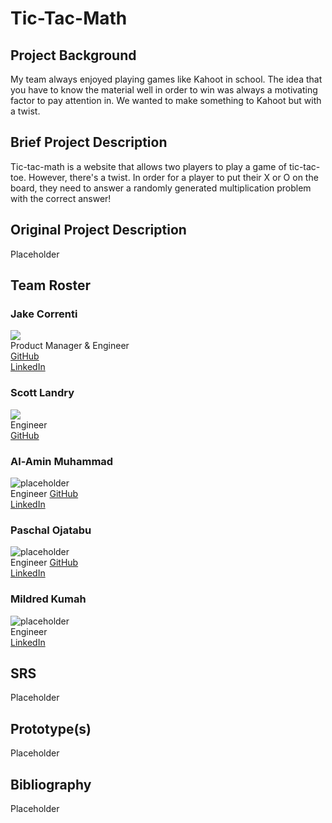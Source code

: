 # Tic-Tac-Math

## Project Background
My team always enjoyed playing games like Kahoot in school. The idea that you have to know the material well in order to win was always a motivating factor to pay attention in. We wanted to make something to Kahoot but with a twist.

## Brief Project Description
Tic-tac-math is a website that allows two players to play a game of tic-tac-toe. However, there's a twist. In order for a player to put their X or O on the board, they need to answer a randomly generated multiplication problem with the correct answer!

## Original Project Description
Placeholder

## Team Roster

### Jake Correnti
![](https://github.com/jakecorrenti/tic-tac-math/blob/main/pictures/IMG_2025.jpg)\
Product Manager & Engineer\
[GitHub](https://www.github.com/jakecorrenti)\
[LinkedIn](https://www.linkedin.com/in/jake-correnti-18a84a18b)

### Scott Landry
![](https://github.com/jakecorrenti/tic-tac-math/blob/main/pictures/IMG_1597.jpg)\
Engineer\
[GitHub](https://github.com/Scott-Lan)


### Al-Amin Muhammad
![placeholder]()\
Engineer
[GitHub]()\
[LinkedIn]()

### Paschal Ojatabu
![placeholder]()\
Engineer
[GitHub]()\
[LinkedIn]()

### Mildred Kumah
![placeholder]()\
Engineer\
[LinkedIn](http://linkedin.com/in/mildredkumah)

## SRS 
Placeholder

## Prototype(s)
Placeholder

## Bibliography
Placeholder
